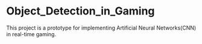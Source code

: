 # Object_Detection_in_Gaming
This project is a prototype for implementing Artificial Neural Networks(CNN) in real-time gaming.
